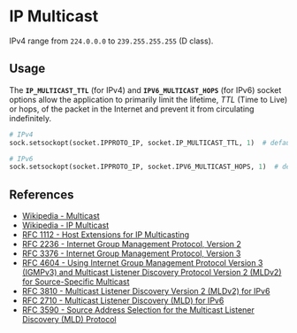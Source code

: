 # IP Multicast

IPv4 range from `224.0.0.0` to `239.255.255.255` (D class).

## Usage

The **`IP_MULTICAST_TTL`** (for IPv4) and **`IPV6_MULTICAST_HOPS`** (for IPv6) socket options
allow the application to primarily limit the lifetime, *TTL* (Time to Live) or hops,
of the packet in the Internet
and prevent it from circulating indefinitely.

```python
# IPv4
sock.setsockopt(socket.IPPROTO_IP, socket.IP_MULTICAST_TTL, 1)  # default 1

# IPv6
sock.setsockopt(socket.IPPROTO_IP, socket.IPV6_MULTICAST_HOPS, 1)  # default 1
```

## References

- [Wikipedia - Multicast](https://en.wikipedia.org/wiki/Multicast)
- [Wikipedia - IP Multicast](https://en.wikipedia.org/wiki/IP_multicast)
- [RFC 1112 - Host Extensions for IP Multicasting](https://datatracker.ietf.org/doc/html/rfc1112)
- [RFC 2236 - Internet Group Management Protocol, Version 2](https://datatracker.ietf.org/doc/html/rfc2236)
- [RFC 3376 - Internet Group Management Protocol, Version 3](https://datatracker.ietf.org/doc/html/rfc3376)
- [RFC 4604 - Using Internet Group Management Protocol Version 3 (IGMPv3) and Multicast Listener Discovery Protocol Version 2 (MLDv2) for Source-Specific Multicast](https://datatracker.ietf.org/doc/html/rfc4604)
- [RFC 3810 - Multicast Listener Discovery Version 2 (MLDv2) for IPv6](https://datatracker.ietf.org/doc/html/rfc3810)
- [RFC 2710 - Multicast Listener Discovery (MLD) for IPv6](https://datatracker.ietf.org/doc/html/rfc2710)
- [RFC 3590 - Source Address Selection for the Multicast Listener Discovery (MLD) Protocol](https://datatracker.ietf.org/doc/html/rfc3590)

